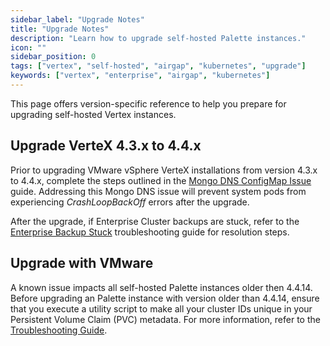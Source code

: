 ```yaml
---
sidebar_label: "Upgrade Notes"
title: "Upgrade Notes"
description: "Learn how to upgrade self-hosted Palette instances."
icon: ""
sidebar_position: 0
tags: ["vertex", "self-hosted", "airgap", "kubernetes", "upgrade"]
keywords: ["vertex", "enterprise", "airgap", "kubernetes"]
---
```


This page offers version-specific reference to help you prepare for upgrading self-hosted Vertex instances.

## Upgrade VerteX 4.3.x to 4.4.x

<!-- prettier-ignore -->
Prior to upgrading VMware vSphere VerteX installations from version 4.3.x to 4.4.x, complete the
steps outlined in the
[Mongo DNS ConfigMap Issue](../../troubleshooting/palette-upgrade.md#mongo-dns-configmap-value-is-incorrect) guide.
Addressing this Mongo DNS issue will prevent system pods from experiencing _CrashLoopBackOff_ errors after the upgrade.

After the upgrade, if Enterprise Cluster backups are stuck, refer to the
[Enterprise Backup Stuck](../../troubleshooting/enterprise-install.md#scenario---enterprise-backup-stuck)
troubleshooting guide for resolution steps.

## Upgrade with VMware

A known issue impacts all self-hosted Palette instances older then 4.4.14. Before upgrading an Palette instance with
version older than 4.4.14, ensure that you execute a utility script to make all your cluster IDs unique in your
Persistent Volume Claim (PVC) metadata. For more information, refer to the
[Troubleshooting Guide](../../troubleshooting/enterprise-install.md#non-unique-vsphere-cns-mapping).
